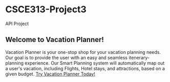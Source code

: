 # CSCE313-Project3
API Project

## Welcome to Vacation Planner!
Vacation Planner is your one-stop shop for your vacation planning needs.
Our goal is to provide the user with an easy and seamless itenerary-planning experience.
Our Smart Planning system will automatically map out a user's vacation, including Flights, Hotel stays, and attractions, based on a given budget.
[Try Vacation Planner Today!](https://pages.github.tamu.edu/snowspeeder/CSCE313-Project3/)
